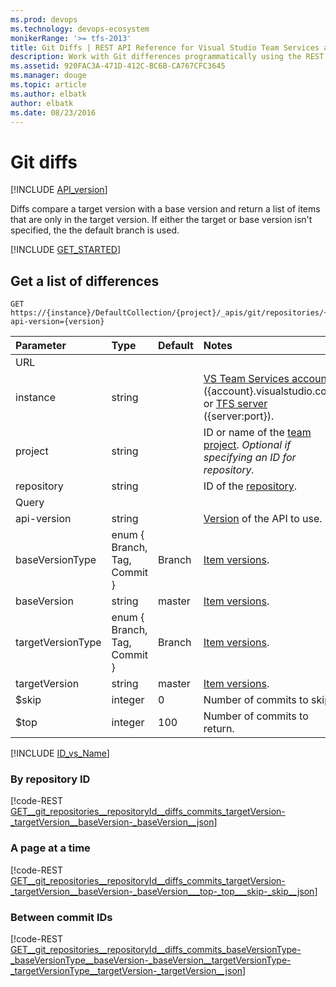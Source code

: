 ```yaml
---
ms.prod: devops
ms.technology: devops-ecosystem
monikerRange: '>= tfs-2013'
title: Git Diffs | REST API Reference for Visual Studio Team Services and Team Foundation Server
description: Work with Git differences programmatically using the REST APIs for Visual Studio Team Services and Team Foundation Server.
ms.assetid: 920FAC3A-471D-412C-BC6B-CA767CFC3645
ms.manager: douge
ms.topic: article
ms.author: elbatk
author: elbatk
ms.date: 08/23/2016
---
```


# Git diffs
[!INCLUDE [API_version](../_data/version.md)]

Diffs compare a target version with a base version and return a list of items that are only in the target version.
If either the target or base version isn't specified, the the default branch is used.

[!INCLUDE [GET_STARTED](../_data/get-started.md)]

## Get a list of differences

```no-highlight
GET https://{instance}/DefaultCollection/{project}/_apis/git/repositories/{repository}/diffs/commits?api-version={version}
```

| Parameter         | Type                         | Default | Notes
|:------------------|:-----------------------------|:--------|:----------------------------------------------------------------------------------------------------------------------------
| URL
| instance          | string                       |         | [VS Team Services account](/integrate/get-started/rest/basics.md) ({account}.visualstudio.com) or [TFS server](/integrate/get-started/rest/basics.md) ({server:port}).
| project           | string                       |         | ID or name of the [team project](../tfs/projects.md). *Optional if specifying an ID for repository.*
| repository        | string                       |         | ID of the [repository](./repositories.md).
| Query
| api-version       | string                       |         | [Version](../../concepts/rest-api-versioning.md) of the API to use.
| baseVersionType   | enum { Branch, Tag, Commit } | Branch  | [Item versions](./items.md#getaspecificversion).
| baseVersion       | string                       | master  | [Item versions](./items.md#getaspecificversion).
| targetVersionType | enum { Branch, Tag, Commit } | Branch  | [Item versions](./items.md#getaspecificversion).
| targetVersion     | string                       | master  | [Item versions](./items.md#getaspecificversion).
| $skip             | integer                      | 0       | Number of commits to skip.
| $top              | integer                      | 100     | Number of commits to return.

[!INCLUDE [ID_vs_Name](_data/id_or_name.md)]

### By repository ID

[!code-REST [GET__git_repositories__repositoryId__diffs_commits_targetVersion-_targetVersion__baseVersion-_baseVersion__json](./_data/diffs/GET__git_repositories__repositoryId__diffs_commits_targetVersion-_targetVersion__baseVersion-_baseVersion_.json)]

### A page at a time

[!code-REST [GET__git_repositories__repositoryId__diffs_commits_targetVersion-_targetVersion__baseVersion-_baseVersion___top-_top___skip-_skip__json](./_data/diffs/GET__git_repositories__repositoryId__diffs_commits_targetVersion-_targetVersion__baseVersion-_baseVersion___top-_top___skip-_skip_.json)]

### Between commit IDs

[!code-REST [GET__git_repositories__repositoryId__diffs_commits_baseVersionType-_baseVersionType__baseVersion-_baseVersion__targetVersionType-_targetVersionType__targetVersion-_targetVersion__json](./_data/diffs/GET__git_repositories__repositoryId__diffs_commits_baseVersionType-_baseVersionType_.json)]